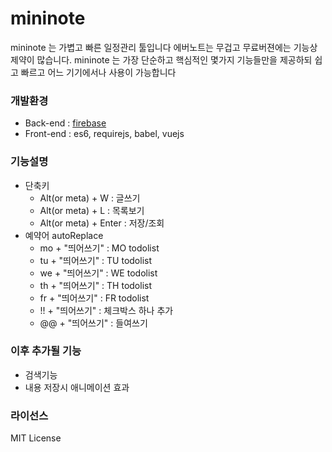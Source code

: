 # mininote
mininote 는 가볍고 빠른 일정관리 툴입니다
에버노트는 무겁고 무료버젼에는 기능상 제약이 많습니다. mininote 는 가장 단순하고 핵심적인 몇가지 기능들만을 제공하되 쉽고 빠르고 어느 기기에서나 사용이 가능합니다


### 개발환경
* Back-end : [firebase](https://firebase.google.com)
* Front-end : es6, requirejs, babel, vuejs


### 기능설명
* 단축키
  * Alt(or meta) + W : 글쓰기
  * Alt(or meta) + L : 목록보기
  * Alt(or meta) + Enter : 저장/조회
* 예약어 autoReplace
  * mo + "띄어쓰기" :  MO todolist
  * tu + "띄어쓰기" :  TU todolist
  * we + "띄어쓰기" :  WE todolist
  * th + "띄어쓰기" :  TH todolist
  * fr + "띄어쓰기" :  FR todolist
  * !! + "띄어쓰기" : 체크박스 하나 추가
  * @@ + "띄어쓰기" : 들여쓰기


### 이후 추가될 기능
* 검색기능
* 내용 저장시 애니메이션 효과


### 라이선스
MIT License
